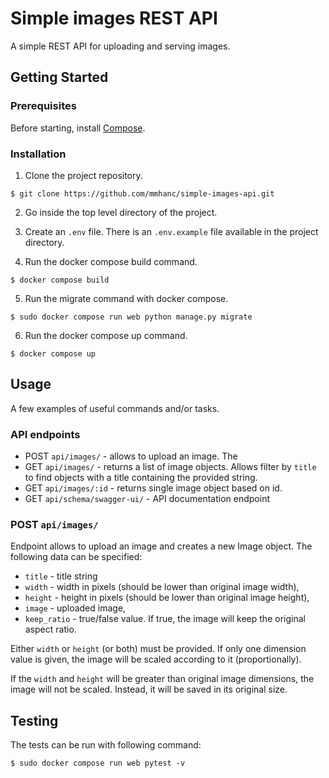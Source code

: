 # Simple images REST API

A simple REST API for uploading and serving images.

## Getting Started

### Prerequisites

Before starting, install [Compose](https://docs.docker.com/compose/install/).


### Installation

1. Clone the project repository.

```
$ git clone https://github.com/mmhanc/simple-images-api.git
```

2. Go inside the top level directory of the project.

3. Create an `.env` file. There is an `.env.example` file available in the project directory.

4. Run the docker compose build command.
```
$ docker compose build
```

5. Run the migrate command with docker compose.
```
$ sudo docker compose run web python manage.py migrate 
```

6. Run the docker compose up command.
```
$ docker compose up
```

## Usage

A few examples of useful commands and/or tasks.

### API endpoints

* POST `api/images/` - allows to upload an image. The 
* GET `api/images/` - returns a list of image objects. Allows filter by `title` to find objects with a title containing the provided string.
* GET `api/images/:id` - returns single image object based on id.
* GET `api/schema/swagger-ui/` - API documentation endpoint

### POST `api/images/` 

Endpoint allows to upload an image and creates a new Image object.
The following data can be specified:

*  `title` - title string 
*  `width` - width in pixels (should be lower than original image width),
*  `height` - height in pixels (should be lower than original image height),
*  `image` - uploaded image,
*  `keep_ratio` - true/false value. If true, the image will keep the original aspect ratio.

Either `width` or `height` (or both) must be provided. If only one dimension value is given, the image will be scaled according to it (proportionally).

If the `width` and `height` will be greater than original image dimensions, the image will not be scaled. Instead, it will be saved in its original size.

## Testing

The tests can be run with following command:
```
$ sudo docker compose run web pytest -v
```
